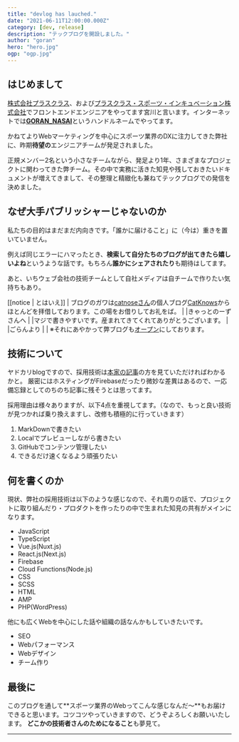 ```yaml
---
title: "devlog has lauched."
date: "2021-06-11T12:00:00.000Z"
category: [dev, release]
description: "テックブログを開設しました。"
author: "goran"
hero: "hero.jpg"
ogp: "ogp.jpg"
---
```


## はじめまして
[株式会社プラスクラス](https://plus-class.co.jp/)、および[プラスクラス・スポーツ・インキュベーション株式会社](https://plusclass-sports-incubation.co.jp/)でフロントエンドエンジニアをやってます宮川と言います。インターネットでは[**GORAN_NASAI**](https://goran-nasai.com/)というハンドルネームでやってます。

かねてよりWebマーケティングを中心にスポーツ業界のDXに注力してきた弊社に、昨期**待望の**エンジニアチームが発足されました。

正規メンバー2名という小さなチームながら、発足より1年、さまざまなプロジェクトに関わってきた弊チーム。その中で実務に活きた知見や残しておきたいドキュメントが増えてきまして、その整理と精緻化も兼ねてテックブログでの発信を決めました。

## なぜ大手パブリッシャーじゃないのか
私たちの目的はまだまだ内向きです。「誰かに届けること」に（今は）重きを置いていません。

例えば同じエラーにハマったとき、**検索して自分たちのブログが出てきたら嬉しいよね**というような話です。もちろん**誰かにシェアされたり**も期待はしてます。

あと、いちウェブ会社の技術チームとして自社メディアは自チームで作りたい気持ちもあり。

[[notice | とはいえ]]
| ブログのガワは[catnoseさん](https://twitter.com/catnose99)の個人ブログ[CatKnows](https://catnose99.com/)からほとんどを拝借しております。この場をお借りしてお礼をば。
|
|きゃっとのーずさんへ
|
|マジで書きやすいです。産まれてきてくれてありがとうございます。
|
|ごらんより
|
| ※それにあやかって弊ブログも[オープン](https://github.com/plusclass/devlog)にしております。

## 技術について
ヤドカリblogですので、採用技術は[本家の記事](https://catnose99.com/blazing-fast-writing/)の方を見ていただければわかるかと。
厳密にはホスティングがFirebaseだったり微妙な差異はあるので、一応備忘録としてのちのち記事に残そうとは思ってます。

採用理由は様々ありますが、以下4点を重視してます。（なので、もっと良い技術が見つかれば乗り換えますし、改修も積極的に行っていきます）
1. MarkDownで書きたい
2. Localでプレビューしながら書きたい
3. GitHubでコンテンツ管理したい
4. できるだけ速くなるよう頑張りたい

## 何を書くのか
現状、弊社の採用技術は以下のような感じなので、それ周りの話で、プロジェクトに取り組んだり・プロダクトを作ったりの中で生まれた知見の共有がメインになります。
- JavaScript
- TypeScript
- Vue.js(Nuxt.js)
- React.js(Next.js)
- Firebase
- Cloud Functions(Node.js)
- CSS
- SCSS
- HTML
- AMP
- PHP(WordPress)

他にも広くWebを中心にした話や組織の話なんかもしていきたいです。
- SEO
- Webパフォーマンス
- Webデザイン
- チーム作り

## 最後に
このブログを通して**スポーツ業界のWebってこんな感じなんだ〜**もお届けできると思います。コツコツやっていきますので、どうぞよろしくお願いいたします。
**どこかの技術者さんのためになること**も夢見て。

---